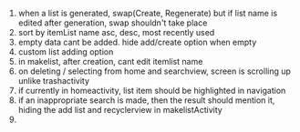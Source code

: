 1. when a list is generated, swap(Create, Regenerate)
but if list name is edited after generation, swap shouldn't take place
2. sort by itemList name asc, desc, most recently used
3. empty data cant be added. hide add/create option when empty
4. custom list adding option
5. in makelist, after creation, cant edit itemlist name
6. on deleting / selecting from home and searchview, screen is scrolling up unlike trashactivity
7. if currently in homeactivity, list item should be highlighted in navigation
8. if an inappropriate search is made, then the result should mention it, hiding the add list and recyclerview in makelistActivity
9. 